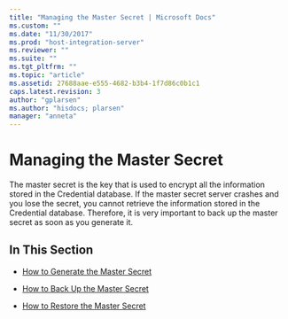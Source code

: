 ```yaml
---
title: "Managing the Master Secret | Microsoft Docs"
ms.custom: ""
ms.date: "11/30/2017"
ms.prod: "host-integration-server"
ms.reviewer: ""
ms.suite: ""
ms.tgt_pltfrm: ""
ms.topic: "article"
ms.assetid: 27688aae-e555-4682-b3b4-1f7d86c0b1c1
caps.latest.revision: 3
author: "gplarsen"
ms.author: "hisdocs; plarsen"
manager: "anneta"
---
```

# Managing the Master Secret
The master secret is the key that is used to encrypt all the information stored in the Credential database. If the master secret server crashes and you lose the secret, you cannot retrieve the information stored in the Credential database. Therefore, it is very important to back up the master secret as soon as you generate it.  
  
## In This Section  
  
-   [How to Generate the Master Secret](../esso/how-to-generate-the-master-secret.md)  
  
-   [How to Back Up the Master Secret](../esso/how-to-back-up-the-master-secret.md)  
  
-   [How to Restore the Master Secret](../esso/how-to-restore-the-master-secret.md)